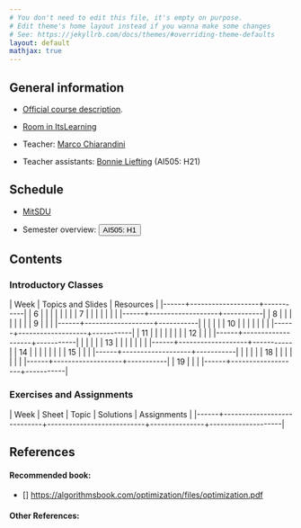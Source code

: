 ```yaml
---
# You don't need to edit this file, it's empty on purpose.
# Edit theme's home layout instead if you wanna make some changes
# See: https://jekyllrb.com/docs/themes/#overriding-theme-defaults
layout: default
mathjax: true
---
```



## General information

- [Official course description](https://odinlister.sdu.dk/fagbesk/internkode/AI505/).

- [Room in ItsLearning](https://sdu.itslearning.com/main.aspx?CourseID=39556)

- Teacher: [Marco Chiarandini](https://imada.sdu.dk/u/marco)

- Teacher assistants: [Bonnie Liefting](mailto:bliefting@imada.sdu.dk) (AI505: H21)


## Schedule

- <a href="https://skemaplan.sdu.dk/N400005101/f25">MitSDU</a>

<!-- <a href="https://mitsdu.sdu.dk/skema/activity/N330069101/e24">DM587</a> -->

<!-- <a href="https://mitsdu.sdu.dk/skema/activity/N330064101/e24">AI511</a> -->

<!--
- Alternative view: <a href="https://vis.aida.imada.sdu.dk/public/e23draft2/DM587">DM587</a>, <a href="https://vis.aida.imada.sdu.dk/public/e23draft2/DM579">DM579</a>
-->

- Semester overview: <button onclick="myFunction('ai505h1')" class="w3-btn w3-cell w3-left-align"> AI505: H1 <i class="fa fa-caret-down"></i></button>
  
<div id="ai505h1" class="w3-container w3-hide">
<div class="w3-responsive">
<div w3-include-html="./assets/ai505_h1.html"></div>
<script>
w3.includeHTML();
</script>
</div>
</div>




## Contents

### Introductory Classes

| Week | Topics and Slides | Resources |
|------+-------------------+-----------|
|    6 |                   |           |
|      |                   |           |
|    7 |                   |           |
|      |                   |           |
|------+-------------------+-----------|
|    8 |                   |           |
|      |                   |           |
|    9 |                   |           |
|------+-------------------+-----------|
|      |                   |           |
|   10 |                   |           |
|      |                   |           |
|------+-------------------+-----------|
|   11 |                   |           |
|      |                   |           |
|   12 |                   |           |
|------+-------------------+-----------|
|      |                   |           |
|   13 |                   |           |
|      |                   |           |
|------+-------------------+-----------|
|   14 |                   |           |
|      |                   |           |
|   15 |                   |           |
|------+-------------------+-----------|
|      |                   |           |
|   18 |                   |           |
|      |                   |           |
|------+-------------------+-----------|
|   19 |                   |           |
|------+-------------------+-----------|





<!--
<table>
<thead>
<tr>
<th width="5%">Week</th>
<th width="7%">Date</th>
<th width="43%">Topics and Slides</th>
<th width="44%">Suggested reading</th>
</tr>
</thead>
{% for lecture in site.data.lectures %}
{% assign date_format = site.minima.date_format | default: "%b %-d" %}
<tbody>
<tr>
<td>{{ lecture.week }}</td>
<td>{{ lecture.date | date: date_format }}</td>
<td>
{% if lecture.turl %}
<a class="post-link" href="{{ lecture.turl | absolute_url }}">{{ lecture.topics | escape }}</a>
{% else %}
{{ lecture.topics | escape }}
{% endif %}
</td>
<td>{{ lecture.sug_reading }}</td>
</tr>
</tbody>
{% endfor %}
</table>
-->

### Exercises and Assignments

| Week | Sheet                      | Topic           | Solutions     | Assignments        |
|------+----------------------------+---------------------------+---------------+--------------------|

## References

#### Recommended book:

- [] https://algorithmsbook.com/optimization/files/optimization.pdf

#### Other References:
